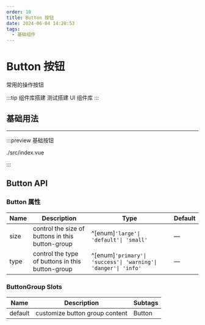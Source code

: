 ```yaml
---
order: 10
title: Button 按钮
date: 2024-06-04 14:28:53
tags: 
  - 基础组件
---
```

# Button 按钮

常用的操作按钮

:::tip 组件库搭建
测试搭建 UI 组件库
:::

## 基础用法

<preview path="./src/index.vue" title="基础用法" description="按钮的描述信息" />

<hr/>

:::preview 基础按钮

./src/index.vue

:::

## Button API

### Button 属性

| Name | Description                                      | Type                                                           | Default |
| ---- | ------------------------------------------------ | -------------------------------------------------------------- | ------- |
| size | control the size of buttons in this button-group | ^[enum]`'large'\| 'default'\| 'small'`                         | —       |
| type | control the type of buttons in this button-group | ^[enum]`'primary'\| 'success'\| 'warning'\| 'danger'\| 'info'` | —       |

### ButtonGroup Slots

| Name    | Description                    | Subtags |
| ------- | ------------------------------ | ------- |
| default | customize button group content | Button  |
